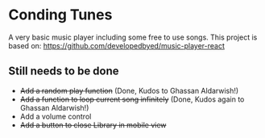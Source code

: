 # Conding Tunes

A very basic music player including some free to use songs. This project is based on: https://github.com/developedbyed/music-player-react

## Still needs to be done

- ~~Add a random play function~~ (Done, Kudos to Ghassan Aldarwish!)
- ~~Add a function to loop current song infinitely~~ (Done, Kudos again to Ghassan Aldarwish!)
- Add a volume control
- ~~Add a button to close Library in mobile view~~